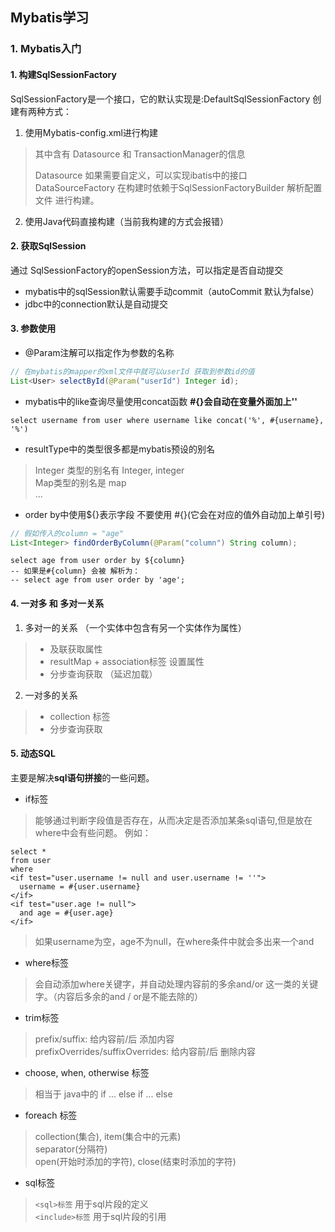 ## Mybatis学习
### 1. Mybatis入门
#### 1. 构建SqlSessionFactory
SqlSessionFactory是一个接口，它的默认实现是:DefaultSqlSessionFactory
创建有两种方式：
1. 使用Mybatis-config.xml进行构建
> 其中含有 Datasource 和 TransactionManager的信息
> 
> Datasource 如果需要自定义，可以实现ibatis中的接口 DataSourceFactory
在构建时依赖于SqlSessionFactoryBuilder 解析配置文件 进行构建。
2. 使用Java代码直接构建（当前我构建的方式会报错）
#### 2. 获取SqlSession
通过 SqlSessionFactory的openSession方法，可以指定是否自动提交
* mybatis中的sqlSession默认需要手动commit（autoCommit 默认为false）
* jdbc中的connection默认是自动提交

#### 3. 参数使用
* @Param注解可以指定作为参数的名称
```java
// 在mybatis的mapper的xml文件中就可以userId 获取到参数id的值
List<User> selectById(@Param("userId") Integer id);
```
* mybatis中的like查询尽量使用concat函数
**#{}会自动在变量外面加上''**
```roomsql
select username from user where username like concat('%', #{username}, '%')
```
* resultType中的类型很多都是mybatis预设的别名
> Integer 类型的别名有 Integer, integer \
> Map类型的别名是 map \
> ...
* order by中使用${}表示字段 不要使用 #{}(它会在对应的值外自动加上单引号)
```java
// 假如传入的column = "age"
List<Integer> findOrderByColumn(@Param("column") String column);
```
```roomsql
select age from user order by ${column}
-- 如果是#{column} 会被 解析为：
-- select age from user order by 'age';
```
#### 4. 一对多 和 多对一关系
1. 多对一的关系 （一个实体中包含有另一个实体作为属性）
> * 及联获取属性
> * resultMap + association标签 设置属性
> * 分步查询获取 （延迟加载）
2. 一对多的关系
> * collection 标签
> * 分步查询获取

#### 5. 动态SQL
主要是解决**sql语句拼接**的一些问题。
* if标签
> 能够通过判断字段值是否存在，从而决定是否添加某条sql语句,但是放在where中会有些问题。
> 例如：
```mybatisognl
select * 
from user 
where
<if test="user.username != null and user.username != ''">
  username = #{user.username}
</if>
<if test="user.age != null">
  and age = #{user.age}
</if>
```
> 如果username为空，age不为null，在where条件中就会多出来一个and
* where标签
> 会自动添加where关键字，并自动处理内容前的多余and/or 这一类的关键字。（内容后多余的and / or是不能去除的）
* trim标签
> prefix/suffix: 给内容前/后 添加内容\
> prefixOverrides/suffixOverrides: 给内容前/后 删除内容
> 
* choose, when, otherwise 标签 
> 相当于 java中的 if ... else if ... else
* foreach 标签
> collection(集合), item(集合中的元素)\
> separator(分隔符) \
> open(开始时添加的字符), close(结束时添加的字符)
* sql标签
> `<sql>标签` 用于sql片段的定义\
> `<include>标签` 用于sql片段的引用




